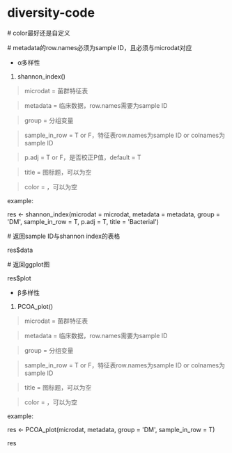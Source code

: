 # diversity-code

\# color最好还是自定义

\# metadata的row.names必须为sample ID，且必须与microdat对应

- α多样性

1. shannon_index()

> microdat = 菌群特征表

> metadata = 临床数据，row.names需要为sample ID

> group = 分组变量

> sample_in_row = T or F，特征表row.names为sample ID or colnames为sample ID

> p.adj = T or F，是否校正P值，default = T

> title = 图标题，可以为空

> color = ，可以为空

example:

res <- shannon_index(microdat = microdat, metadata = metadata, group = 'DM', sample_in_row = T, p.adj = T, title = 'Bacterial')

\# 返回sample ID与shannon index的表格

res$data

\# 返回ggplot图

res$plot




- β多样性

1. PCOA_plot()

> microdat = 菌群特征表

> metadata = 临床数据，row.names需要为sample ID

> group = 分组变量

> sample_in_row = T or F，特征表row.names为sample ID or colnames为sample ID

> title = 图标题，可以为空

> color = ，可以为空



example:

res <- PCOA_plot(microdat, metadata, group = 'DM', sample_in_row = T)

res


